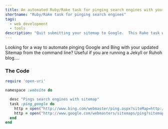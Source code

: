 ```yaml
---
title: An automated Ruby/Rake task for pinging search engines with your sitemap
shortname: "Ruby/Rake task for pinging search engines"
tags:
  - web development
  - tools
description: "Quit submitting your sitemap to Google.  This Rake task will automatically push your sitemap for indexing, and can be extended to other search engines."
---
```


Looking for a way to automate pinging Google and Bing with your updated Sitemap from the command line?  Useful if you are running a Jekyll or Ruhoh blog....

### The Code

```ruby
require 'open-uri'

namespace :website do

  desc "Pings search engines with sitemap"
  task :ping_google do
    http = open("http://www.bing.com/webmaster/ping.aspx?siteMap=http://brandonparsons.me/sitemap.xml")
    http = open("http://www.google.com/webmasters/sitemaps/ping?sitemap=http://brandonparsons.me/sitemap.xml")
  end
end
```
